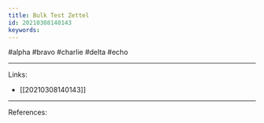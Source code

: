 ```yaml
---
title: Bulk Test Zettel
id: 20210308140143
keywords:
---
```

#alpha #bravo #charlie #delta #echo

---
Links:

- [[20210308140143]]

---
References:

